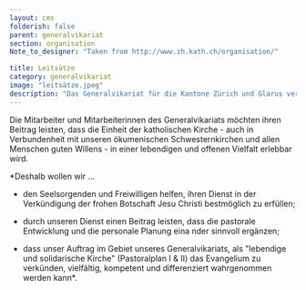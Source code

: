 ```yaml
---
layout: cms
folderish: false
parent: generalvikariat
section: organisation
Note_to_designer: "Taken from http://www.zh.kath.ch/organisation/"

title: Leitsätze
category: generalvikariat
image: "leitsätze.jpeg"
description: "Das Generalvikariat für die Kantone Zürich und Glarus versteht sich als eine Leitungs- und Anlauf-stelle für alle, die in der Pastoral, also in der Planung und Organisation kirchlichen Lebens, und in der unmittelbaren Seelsorge mit wirken."
---
```



Die Mitarbeiter und Mitarbeiterinnen des Generalvikariats möchten ihren Beitrag leisten, dass die Einheit der katholischen Kirche - auch in Verbundenheit mit unseren ökumenischen Schwesternkirchen und allen Menschen guten Willens - in einer lebendigen und offenen Vielfalt erlebbar wird.

*Deshalb wollen wir ...


* den Seelsorgenden und Freiwilligen helfen, ihren Dienst in der Verkündigung der frohen Botschaft Jesu Christi bestmöglich zu erfüllen;

* durch unseren Dienst einen Beitrag leisten, dass die pastorale Entwicklung und die personale Planung eina nder sinnvoll ergänzen;

* dass unser Auftrag im Gebiet unseres Generalvikariats, als "lebendige und solidarische Kirche" (Pastoralplan I & II) das Evangelium zu verkünden, vielfältig, kompetent und differenziert wahrgenommen werden kann*.